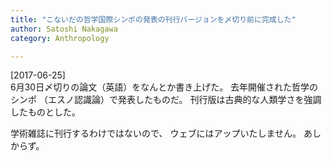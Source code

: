 ```yaml
---
title: "こないだの哲学国際シンポの発表の刊行バージョンを〆切り前に完成した"
author: Satoshi Nakagawa
category: Anthropology

---
```


[2017-06-25]  
 6月30日〆切りの論文（英語）をなんとか書き上げた。
去年開催された哲学のシンポ
（エスノ認識論）で発表したものだ。
刊行版は古典的な人類学さを強調したものとした。

 学術雑誌に刊行するわけではないので、
ウェブにはアップいたしません。
あしからず。

